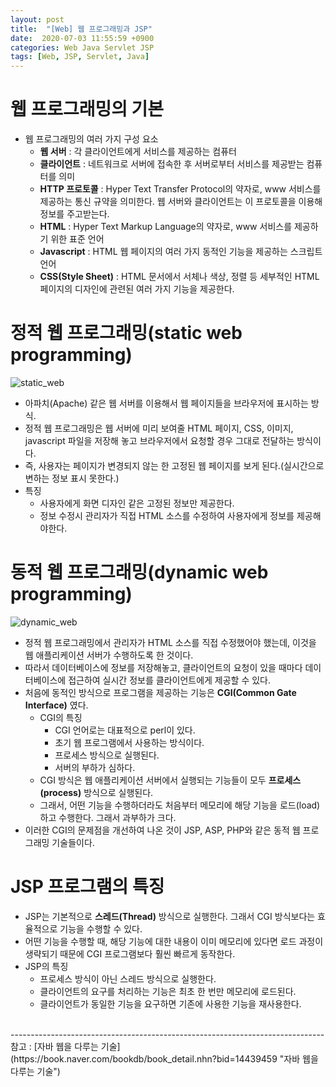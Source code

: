 ```yaml
---
layout: post
title:  "[Web] 웹 프로그래밍과 JSP"
date:  2020-07-03 11:55:59 +0900
categories: Web Java Servlet JSP
tags: [Web, JSP, Servlet, Java]
---
```


# 웹 프로그래밍의 기본
   - 웹 프로그래밍의 여러 가지 구성 요소
        + **웹 서버** : 각 클라이언트에게 서비스를 제공하는 컴퓨터
        + **클라이언트** : 네트워크로 서버에 접속한 후 서버로부터 서비스를 제공받는 컴퓨터를 의미
        + **HTTP 프로토콜** : Hyper Text Transfer Protocol의 약자로, www 서비스를 제공하는 통신 규약을 의미한다.
        웹 서버와 클라이언트는 이 프로토콜을 이용해 정보를 주고받는다.
        + **HTML** : Hyper Text Markup Language의 약자로, www 서비스를 제공하기 위한 표준 언어
        + **Javascript** : HTML 웹 페이지의 여러 가지 동적인 기능을 제공하는 스크립트 언어
        + **CSS(Style Sheet)** : HTML 문서에서 서체나 색상, 정렬 등 세부적인 HTML 페이지의 디자인에 관련된 여러 가지 기능을 제공한다.   
        
     
# 정적 웹 프로그래밍(static web programming)
![static_web](https://user-images.githubusercontent.com/43199318/86431241-3c3d8a00-bd2f-11ea-9041-933c45cc31c1.png "정적 웹")
   - 아파치(Apache) 같은 웹 서버를 이용해서 웹 페이지들을 브라우저에 표시하는 방식.
   - 정적 웹 프로그래밍은 웹 서버에 미리 보여줄 HTML 페이지, CSS, 이미지, javascript 파일을 저장해 놓고
    브라우저에서 요청할 경우 그대로 전달하는 방식이다.
   - 즉, 사용자는 페이지가 변경되지 않는 한 고정된 웹 페이지를 보게 된다.(실시간으로 변하는 정보 표시 못한다.)
   - 특징
        + 사용자에게 화면 디자인 같은 고정된 정보만 제공한다.
        + 정보 수정시 관리자가 직접 HTML 소스를 수정하여 사용자에게 정보를 제공해야한다.   
        
        
# 동적 웹 프로그래밍(dynamic web programming)
![dynamic_web](https://user-images.githubusercontent.com/43199318/86431206-1d3ef800-bd2f-11ea-815b-db0b3e6e7351.png "동적 웹")
   - 정적 웹 프로그래밍에서 관리자가 HTML 소스를 직접 수정했어야 했는데, 이것을 웹 애플리케이션 서버가 수행하도록 한 것이다.
   - 따라서 데이터베이스에 정보를 저장해놓고, 클라이언트의 요청이 있을 때마다 데이터베이스에 접근하여 실시간 정보를 클라이언트에게 제공할 수 있다.
   - 처음에 동적인 방식으로 프로그램을 제공하는 기능은 **CGI(Common Gate Interface)** 였다.
        + CGI의 특징
            * CGI 언어로는 대표적으로 perl이 있다.
            * 초기 웹 프로그램에서 사용하는 방식이다.
            * 프로세스 방식으로 실행된다.
            * 서버의 부하가 심하다.
        + CGI 방식은 웹 애플리케이션 서버에서 실행되는 기능들이 모두 **프로세스(process)** 방식으로 실행된다.
        + 그래서, 어떤 기능을 수행하더라도 처음부터 메모리에 해당 기능을 로드(load)하고 수행한다. 그래서 과부하가 크다.
   - 이러한 CGI의 문제점을 개선하여 나온 것이 JSP, ASP, PHP와 같은 동적 웹 프로그래밍 기술들이다.   
   
      
# JSP 프로그램의 특징
   - JSP는 기본적으로 **스레드(Thread)** 방식으로 실행한다. 그래서 CGI 방식보다는 효율적으로 기능을 수행할 수 있다.
   - 어떤 기능을 수행할 때, 해당 기능에 대한 내용이 이미 메모리에 있다면 로드 과정이 생략되기 때문에 CGI 프로그램보다 훨씬 빠르게 동작한다.
   - JSP의 특징
        + 프로세스 방식이 아닌 스레드 방식으로 실행한다.
        + 클라이언트의 요구를 처리하는 기능은 최초 한 번만 메모리에 로드된다.
        + 클라이언트가 동일한 기능을 요구하면 기존에 사용한 기능을 재사용한다.
        
<br>
------------------------------------------------------------------------------
참고 : [자바 웹을 다루는 기술](https://book.naver.com/bookdb/book_detail.nhn?bid=14439459 "자바 웹을 다루는 기술")